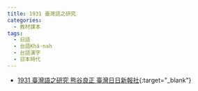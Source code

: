 ```yaml
---
title: 1931 臺灣語之研究
categories: 
  - 教材課本
tags:
  - 日語
  - 台語Khá-nah
  - 台語漢字
  - 日本時代
---
```


- [1931 臺灣語之研究 熊谷良正 臺灣日日新報社](https://kiek.taigi.info/1931TaioangiChiGiankiu/){:target="_blank"}
